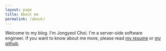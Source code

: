 ```yaml
---
layout: page
title: About me
permalink: /about/
---
```


Welcome to my blog. I'm Jongyeol Choi. I'm a server-side software engineer. If you want to know about me more, please read [my resume][linkedin] or [my github][github].

[linkedin]: https://www.linkedin.com/in/jongyeol
[github]: https://github.com/jongyeol
